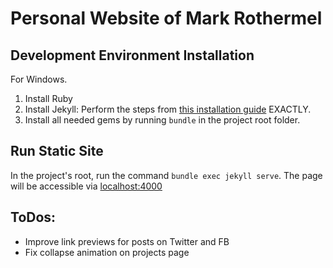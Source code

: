 # Personal Website of Mark Rothermel

## Development Environment Installation
For Windows.
1. Install Ruby
2. Install Jekyll: Perform the steps from [this installation guide](https://jekyllrb.com/docs/installation/windows/) EXACTLY.
3. Install all needed gems by running `bundle` in the project root folder.

## Run Static Site
In the project's root, run the command `bundle exec jekyll serve`. The page will be accessible via [localhost:4000](localhost:4000)

## ToDos:
* Improve link previews for posts on Twitter and FB
* Fix collapse animation on projects page
